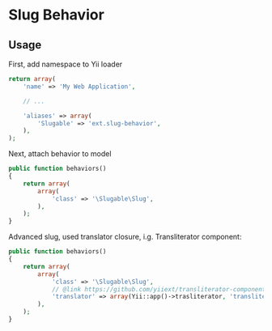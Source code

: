 Slug Behavior
===

Usage
-----

First, add namespace to Yii loader

```php
return array(
	'name' => 'My Web Application',

	// ...

	'aliases' => array(
   		'Slugable' => 'ext.slug-behavior',
    ),
);
```

Next, attach behavior to model

```php
public function behaviors()
{
	return array(
		array(
			'class' => '\Slugable\Slug',
		),
	);
}
```

Advanced slug, used translator closure, i.g. Transliterator component:

```php
public function behaviors()
{
	return array(
		array(
			'class' => '\Slugable\Slug',
			// @link https://github.com/yiiext/transliterator-component
			'translator' => array(Yii::app()->trasliterator, 'transliterate'),
		),
	);
}
```